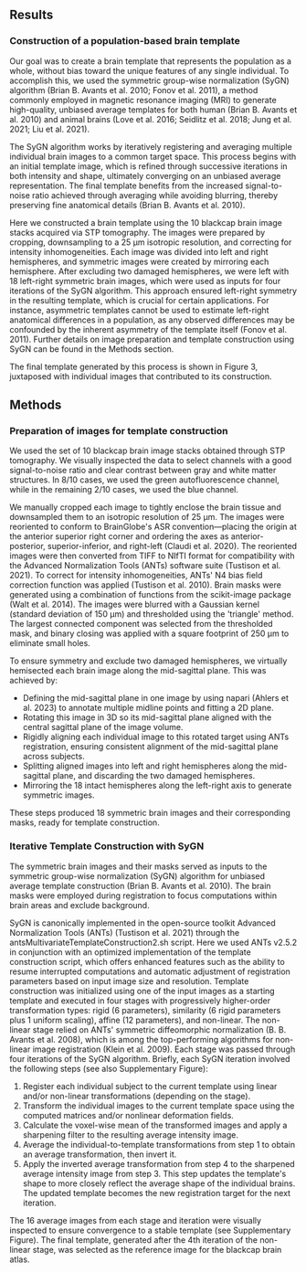 ## Results

### Construction of a population-based brain template
Our goal was to create a brain template that represents the population as a whole, without bias toward the unique features of any single individual. To accomplish this, we used the symmetric group-wise normalization (SyGN) algorithm (Brian B. Avants et al. 2010; Fonov et al. 2011), a method commonly employed in magnetic resonance imaging (MRI) to generate high-quality, unbiased average templates for both human (Brian B. Avants et al. 2010) and animal brains (Love et al. 2016; Seidlitz et al. 2018; Jung et al. 2021; Liu et al. 2021).

The SyGN algorithm works by iteratively registering and averaging multiple individual brain images to a common target space. This process begins with an initial template image, which is refined through successive iterations in both intensity and shape, ultimately converging on an unbiased average representation. The final template benefits from the increased signal-to-noise ratio achieved through averaging while avoiding blurring, thereby preserving fine anatomical details (Brian B. Avants et al. 2010).

Here we constructed a brain template using the 10 blackcap brain image stacks acquired via STP tomography. The images were prepared by cropping, downsampling to a 25 µm isotropic resolution, and correcting for intensity inhomogeneities. Each image was divided into left and right hemispheres, and symmetric images were created by mirroring each hemisphere. After excluding two damaged hemispheres, we were left with 18 left-right symmetric brain images, which were used as inputs for four iterations of the SyGN algorithm. This approach ensured left-right symmetry in the resulting template, which is crucial for certain applications. For instance, asymmetric templates cannot be used to estimate left-right anatomical differences in a population, as any observed differences may be confounded by the inherent asymmetry of the template itself (Fonov et al. 2011). Further details on image preparation and template construction using SyGN can be found in the Methods section.

The final template generated by this process is shown in Figure 3, juxtaposed with individual images that contributed to its construction.

## Methods

### Preparation of images for template construction
We used the set of 10 blackcap brain image stacks obtained through STP tomography. We visually inspected the data to select channels with a good signal-to-noise ratio and clear contrast between gray and white matter structures. In 8/10 cases, we used the green autofluorescence channel, while in the remaining 2/10 cases, we used the blue channel.

We manually cropped each image to tightly enclose the brain tissue and downsampled them to an isotropic resolution of 25 µm. The images were reoriented to conform to BrainGlobe's ASR convention—placing the origin at the anterior superior right corner and ordering the axes as anterior-posterior, superior-inferior, and right-left (Claudi et al. 2020). The reoriented images were then converted from TIFF to NIfTI format for compatibility with the Advanced Normalization Tools (ANTs) software suite (Tustison et al. 2021). To correct for intensity inhomogeneities, ANTs' N4 bias field correction function was applied (Tustison et al. 2010). Brain masks were generated using a combination of functions from the scikit-image package (Walt et al. 2014). The images were blurred with a Gaussian kernel (standard deviation of 150 µm) and thresholded using the 'triangle' method. The largest connected component was selected from the thresholded mask, and binary closing was applied with a square footprint of 250 µm to eliminate small holes.

To ensure symmetry and exclude two damaged hemispheres, we virtually hemisected each brain image along the mid-sagittal plane. This was achieved by:
- Defining the mid-sagittal plane in one image by using napari (Ahlers et al. 2023) to annotate multiple midline points and fitting a 2D plane.
- Rotating this image in 3D so its mid-sagittal plane aligned with the central sagittal plane of the image volume.
- Rigidly aligning each individual image to this rotated target using ANTs registration, ensuring consistent alignment of the mid-sagittal plane across subjects.
- Splitting aligned images into left and right hemispheres along the mid-sagittal plane, and discarding the two damaged hemispheres.
- Mirroring the 18 intact hemispheres along the left-right axis to   generate symmetric images.

These steps produced 18 symmetric brain images and their corresponding masks, ready for template construction.

### Iterative Template Construction with SyGN

The symmetric brain images and their masks served as inputs to the symmetric group-wise normalization (SyGN) algorithm for unbiased average template construction (Brian B. Avants et al. 2010). The brain masks were employed during registration to focus computations within brain areas and exclude background.

SyGN is canonically implemented in the open-source toolkit Advanced Normalization Tools (ANTs) (Tustison et al. 2021) through the antsMultivariateTemplateConstruction2.sh script. Here we used ANTs v2.5.2 in conjunction with an optimized implementation of the template construction script, which offers enhanced features such as the ability to resume interrupted computations and automatic adjustment of registration parameters based on input image size and resolution. Template construction was initialized using one of the input images as a starting template and executed in four stages with progressively higher-order transformation types: rigid (6 parameters), similarity (6 rigid parameters plus 1 uniform scaling), affine (12 parameters), and non-linear. The non-linear stage relied on  ANTs' symmetric diffeomorphic normalization (B. B. Avants et al. 2008), which is among the top-performing algorithms for non-linear image registration (Klein et al. 2009). Each stage was passed through four iterations of the SyGN algorithm. Briefly, each SyGN iteration involved the following steps (see also Supplementary Figure):
1. Register each individual subject to the current template using linear and/or non-linear transformations (depending on the stage).
2. Transform the individual images to the current template space using the computed matrices and/or nonlinear deformation fields.
3. Calculate the voxel-wise mean of the transformed images and apply a sharpening filter to the resulting average intensity image.
4. Average the individual-to-template transformations from step 1 to obtain an average transformation, then invert it.
5. Apply the inverted average transformation from step 4 to the sharpened average intensity image from step 3. This step updates the template's shape to more closely reflect the average shape of the individual brains. The updated template becomes the new registration target for the next iteration.

The 16 average images from each stage and iteration were visually inspected to ensure convergence to a stable template (see Supplementary Figure). The final template, generated after the 4th iteration of the non-linear stage, was selected as the reference image for the blackcap brain atlas.
